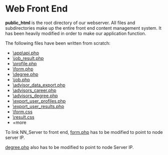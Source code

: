 # Web Front End

**public_html**  is the root directory of our webserver. 
All files and subdirectories make up the entire front end content management system. It has been heavily modified in order to make our application function.


The following files have been written from scratch:
* [\app\api.php](https://github.com/csc394-group5/csc394-group5/blob/master/public_html/app/api.php)
* [\job_result.php](https://github.com/csc394-group5/csc394-group5/blob/master/public_html/job_result.php)
* [\profile.php](https://github.com/csc394-group5/csc394-group5/blob/master/public_html/profile.php)
* [\form.php](https://github.com/csc394-group5/csc394-group5/blob/master/public_html/form.php)
* [\degree.php](https://github.com/csc394-group5/csc394-group5/blob/master/public_html/degree.php)
* [\job.php](https://github.com/csc394-group5/csc394-group5/blob/master/public_html/job.php)
* [\advisor_data_export.php](https://github.com/csc394-group5/csc394-group5/blob/master/public_html/advisor_data_export.php)
* [\advisors_career.php](https://github.com/csc394-group5/csc394-group5/blob/master/public_html/advisors_career.php)
* [\advisors_degree.php](https://github.com/csc394-group5/csc394-group5/blob/master/public_html/advisors_degree.php)
* [\export_user_profiles.php](https://github.com/csc394-group5/csc394-group5/blob/master/public_html/export_user_profiles.php)
* [\export_user_results.php](https://github.com/csc394-group5/csc394-group5/blob/master/public_html/export_user_results.php)
* [\form.css](https://github.com/csc394-group5/csc394-group5/blob/master/public_html/form.css)
* [\result.css](https://github.com/csc394-group5/csc394-group5/blob/master/public_html/result.css)
* +more

To link NN_Server to front end, [form.php](https://github.com/csc394-group5/csc394-group5/blob/master/public_html/form.php) has to be modified to point to node server IP. 

[degree.php](https://github.com/csc394-group5/csc394-group5/blob/master/public_html/degree.php) also has to be modified to point to node Server IP.